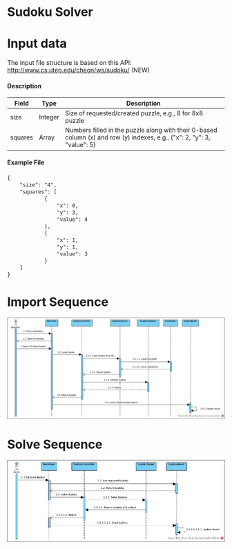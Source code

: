 # Sudoku Solver

# Input data

The input file structure is based on this API:
http://www.cs.utep.edu/cheon/ws/sudoku/ (NEW)

#### Description

Field | Type | Description
--- | --- | --- 
size | Integer | Size of requested/created puzzle, e.g., 8 for 8x8 puzzle
squares | Array | Numbers filled in the puzzle along with their 0-based column (x) and row (y) indexes, e.g., {"x": 2, "y": 3, "value": 5}

#### Example File

```
{
	"size": "4",
	"squares": [
            {
            	"x": 0,
            	"y": 3,
            	"value": 4
            },
            {
            	"x": 1,
            	"y": 1,
            	"value": 3
            }
	]
}
```

# Import Sequence

![Import Sudoku](images/load_sudoku_diagram.jpg)

# Solve Sequence

![Solve Sudoku](images/solve_sudoku_diagram.jpg)